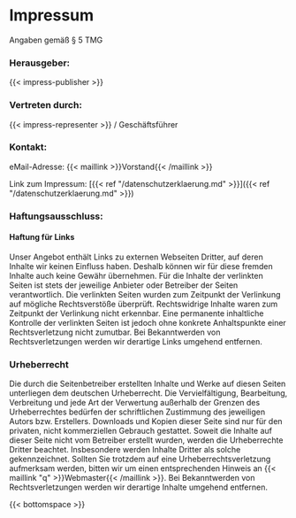 # Impressum
Angaben gemäß § 5 TMG

### Herausgeber:
{{< impress-publisher >}}

### Vertreten durch:
{{< impress-representer >}} / Geschäftsführer

### Kontakt:
eMail-Adresse: {{< maillink >}}Vorstand{{< /maillink >}}  

Link zum Impressum: [{{< ref "/datenschutzerklaerung.md" >}}]({{< ref "/datenschutzerklaerung.md" >}})

### Haftungsausschluss: 

#### Haftung für Links
Unser Angebot enthält Links zu externen Webseiten Dritter, auf deren Inhalte wir keinen Einfluss haben. 
Deshalb können wir für diese fremden Inhalte auch keine Gewähr übernehmen. Für die Inhalte der verlinkten Seiten ist 
stets der jeweilige Anbieter oder Betreiber der Seiten verantwortlich. Die verlinkten Seiten wurden zum Zeitpunkt der 
Verlinkung auf mögliche Rechtsverstöße überprüft. Rechtswidrige Inhalte waren zum Zeitpunkt der Verlinkung nicht erkennbar. 
Eine permanente inhaltliche Kontrolle der verlinkten Seiten ist jedoch ohne konkrete Anhaltspunkte einer 
Rechtsverletzung nicht zumutbar. Bei Bekanntwerden von Rechtsverletzungen werden wir derartige Links umgehend entfernen.

### Urheberrecht

Die durch die Seitenbetreiber erstellten Inhalte und Werke auf diesen Seiten unterliegen dem deutschen Urheberrecht. 
Die Vervielfältigung, Bearbeitung, Verbreitung und jede Art der Verwertung außerhalb der Grenzen des Urheberrechtes 
bedürfen der schriftlichen Zustimmung des jeweiligen Autors bzw. Erstellers. Downloads und Kopien dieser Seite sind 
nur für den privaten, nicht kommerziellen Gebrauch gestattet. Soweit die Inhalte auf dieser Seite nicht vom Betreiber 
erstellt wurden, werden die Urheberrechte Dritter beachtet. Insbesondere werden Inhalte Dritter als solche gekennzeichnet. 
Sollten Sie trotzdem auf eine Urheberrechtsverletzung aufmerksam werden, bitten wir um einen entsprechenden Hinweis an
{{< maillink "q" >}}Webmaster{{< /maillink >}}. 
Bei Bekanntwerden von Rechtsverletzungen werden wir derartige Inhalte umgehend entfernen.

{{< bottomspace >}}